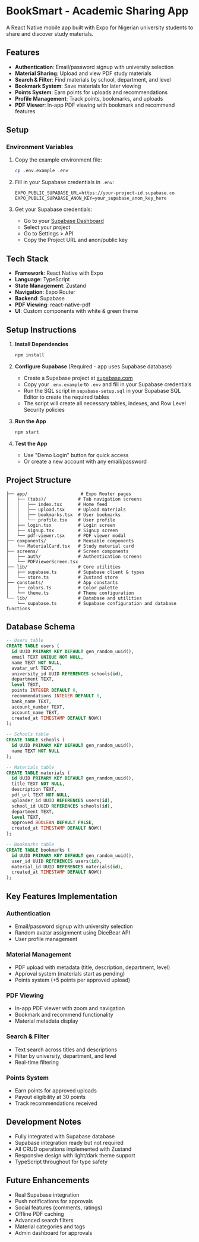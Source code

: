 # BookSmart - Academic Sharing App

A React Native mobile app built with Expo for Nigerian university students to share and discover study materials.

## Features

- **Authentication**: Email/password signup with university selection
- **Material Sharing**: Upload and view PDF study materials
- **Search & Filter**: Find materials by school, department, and level
- **Bookmark System**: Save materials for later viewing
- **Points System**: Earn points for uploads and recommendations
- **Profile Management**: Track points, bookmarks, and uploads
- **PDF Viewer**: In-app PDF viewing with bookmark and recommend features

## Setup

### Environment Variables

1. Copy the example environment file:
   ```bash
   cp .env.example .env
   ```

2. Fill in your Supabase credentials in `.env`:
   ```
   EXPO_PUBLIC_SUPABASE_URL=https://your-project-id.supabase.co
   EXPO_PUBLIC_SUPABASE_ANON_KEY=your_supabase_anon_key_here
   ```

3. Get your Supabase credentials:
   - Go to your [Supabase Dashboard](https://supabase.com/dashboard)
   - Select your project
   - Go to Settings > API
   - Copy the Project URL and anon/public key

## Tech Stack

- **Framework**: React Native with Expo
- **Language**: TypeScript
- **State Management**: Zustand
- **Navigation**: Expo Router
- **Backend**: Supabase
- **PDF Viewing**: react-native-pdf
- **UI**: Custom components with white & green theme

## Setup Instructions

1. **Install Dependencies**
   ```bash
   npm install
   ```

2. **Configure Supabase** (Required - app uses Supabase database)
   - Create a Supabase project at [supabase.com](https://supabase.com)
   - Copy your `.env.example` to `.env` and fill in your Supabase credentials
   - Run the SQL script in `supabase-setup.sql` in your Supabase SQL Editor to create the required tables
   - The script will create all necessary tables, indexes, and Row Level Security policies

3. **Run the App**
   ```bash
   npm start
   ```

4. **Test the App**
   - Use "Demo Login" button for quick access
   - Or create a new account with any email/password

## Project Structure

```
├── app/                    # Expo Router pages
│   ├── (tabs)/            # Tab navigation screens
│   │   ├── index.tsx      # Home feed
│   │   ├── upload.tsx     # Upload materials
│   │   ├── bookmarks.tsx  # User bookmarks
│   │   └── profile.tsx    # User profile
│   ├── login.tsx          # Login screen
│   ├── signup.tsx         # Signup screen
│   └── pdf-viewer.tsx     # PDF viewer modal
├── components/            # Reusable components
│   └── MaterialCard.tsx   # Study material card
├── screens/               # Screen components
│   ├── auth/              # Authentication screens
│   └── PDFViewerScreen.tsx
├── lib/                   # Core utilities
│   ├── supabase.ts        # Supabase client & types
│   └── store.ts           # Zustand store
├── constants/             # App constants
│   ├── colors.ts          # Color palette
│   └── theme.ts           # Theme configuration
└── lib/                   # Database and utilities
    └── supabase.ts        # Supabase configuration and database functions
```

## Database Schema

```sql
-- Users table
CREATE TABLE users (
  id UUID PRIMARY KEY DEFAULT gen_random_uuid(),
  email TEXT UNIQUE NOT NULL,
  name TEXT NOT NULL,
  avatar_url TEXT,
  university_id UUID REFERENCES schools(id),
  department TEXT,
  level TEXT,
  points INTEGER DEFAULT 0,
  recommendations INTEGER DEFAULT 0,
  bank_name TEXT,
  account_number TEXT,
  account_name TEXT,
  created_at TIMESTAMP DEFAULT NOW()
);

-- Schools table
CREATE TABLE schools (
  id UUID PRIMARY KEY DEFAULT gen_random_uuid(),
  name TEXT NOT NULL
);

-- Materials table
CREATE TABLE materials (
  id UUID PRIMARY KEY DEFAULT gen_random_uuid(),
  title TEXT NOT NULL,
  description TEXT,
  pdf_url TEXT NOT NULL,
  uploader_id UUID REFERENCES users(id),
  school_id UUID REFERENCES schools(id),
  department TEXT,
  level TEXT,
  approved BOOLEAN DEFAULT FALSE,
  created_at TIMESTAMP DEFAULT NOW()
);

-- Bookmarks table
CREATE TABLE bookmarks (
  id UUID PRIMARY KEY DEFAULT gen_random_uuid(),
  user_id UUID REFERENCES users(id),
  material_id UUID REFERENCES materials(id),
  created_at TIMESTAMP DEFAULT NOW()
);
```

## Key Features Implementation

### Authentication
- Email/password signup with university selection
- Random avatar assignment using DiceBear API
- User profile management

### Material Management
- PDF upload with metadata (title, description, department, level)
- Approval system (materials start as pending)
- Points system (+5 points per approved upload)

### PDF Viewing
- In-app PDF viewer with zoom and navigation
- Bookmark and recommend functionality
- Material metadata display

### Search & Filter
- Text search across titles and descriptions
- Filter by university, department, and level
- Real-time filtering

### Points System
- Earn points for approved uploads
- Payout eligibility at 30 points
- Track recommendations received

## Development Notes

- Fully integrated with Supabase database
- Supabase integration ready but not required
- All CRUD operations implemented with Zustand
- Responsive design with light/dark theme support
- TypeScript throughout for type safety

## Future Enhancements

- Real Supabase integration
- Push notifications for approvals
- Social features (comments, ratings)
- Offline PDF caching
- Advanced search filters
- Material categories and tags
- Admin dashboard for approvals